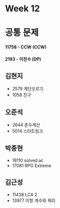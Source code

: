# Week 12


# 공통 문제
#### 11758 - CCW (CCW)
#### 2193 - 이친수 (DP)


## 김현지
* 2579 계단오르기
* 1058 친구

## 오준석
* 2644 촌수계산
* 5014 스타트링크

## 박종현
* 18110 solved.ac
* 17081 RPG Extreme

## 김근성
* 11438 LCA 2
* 13977 이항 계수와 쿼리
